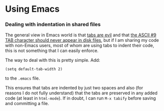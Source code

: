 # Using Emacs

### Dealing with indentation in shared files

The general view in Emacs world is that [tabs are evil](http://emacswiki.org/emacs/TabsAreEvil) and that [the ASCII #9 TAB character should never appear in disk files](http://www.jwz.org/doc/tabs-vs-spaces.html), but if I am sharing my code with non-Emacs users, most of whom are using tabs to indent their code, this is not something that I can easily enforce.

The way to deal with this is pretty simple. Add:

    (setq default-tab-width 2)

to the `.emacs` file.

This ensures that tabs are indented by just two spaces and also (for reasons I do not fully understand) that the tabs are preserved in any added code (at least in `html-mode`). If in doubt, I can run `M-x tabify` before saving and committing a file.
